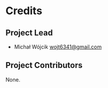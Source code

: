 Credits
=======

Project Lead
----------------

* Michał Wójcik <wojt6341@gmail.com>

Project Contributors
------------

None.
